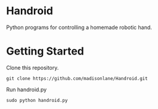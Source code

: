 # Handroid
Python programs for controlling a homemade robotic hand.

# Getting Started
Clone this repository.
```
git clone https://github.com/madisonlane/Handroid.git
```

Run handroid.py
```
sudo python handroid.py
```

